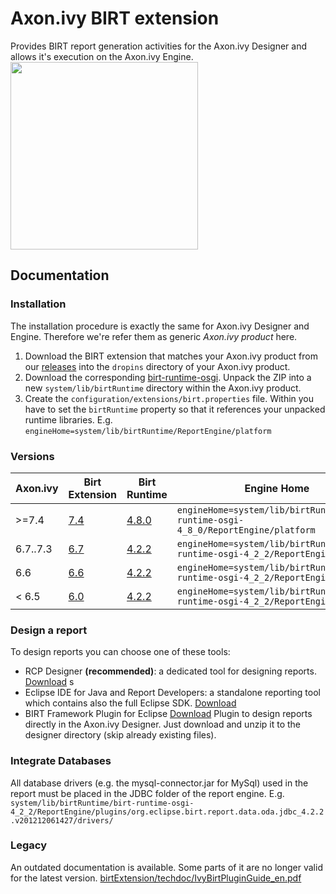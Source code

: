 # Axon.ivy BIRT extension
Provides BIRT report generation activities for the Axon.ivy Designer and allows it's execution on the Axon.ivy Engine.
<image src="https://github.com/ivy-supplements/birt-reporting/blob/master/birtExtension/techdoc/processEditorWithBirtExtension.png" width=300/>

## Documentation

### Installation
The installation procedure is exactly the same for Axon.ivy Designer and Engine. Therefore we're refer them as generic <i>Axon.ivy product</i> here.
1. Download the BIRT extension that matches your Axon.ivy product from our [releases](https://github.com/ivy-supplements/birt-reporting/releases) into the `dropins` directory of your Axon.ivy product.
2. Download the corresponding [birt-runtime-osgi](https://download.eclipse.org/birt/downloads/#runtime). Unpack the ZIP into a new `system/lib/birtRuntime` directory within the Axon.ivy product.
3. Create the `configuration/extensions/birt.properties` file. Within you have to set the `birtRuntime` property so that it references your unpacked runtime libraries. E.g.
`engineHome=system/lib/birtRuntime/ReportEngine/platform`

### Versions

|Axon.ivy |Birt Extension |Birt Runtime |Engine Home |
|---------|---------------|-------------|------------|
|>=7.4    |[7.4](https://github.com/ivy-supplements/birt-reporting/releases/latest) |[4.8.0](https://www.eclipse.org/downloads/download.php?file=/birt/downloads/drops/R-R1-4.8.0-201806261756/birt-runtime-osgi-4.8.0-20180626.zip) |`engineHome=system/lib/birtRuntime/birt-runtime-osgi-4_8_0/ReportEngine/platform` |
|6.7..7.3 |[6.7](https://github.com/ivy-supplements/birt-reporting/releases/tag/6.7.0) |[4.2.2](http://www.eclipse.org/downloads/download.php?file=/birt/downloads/drops/R-R1-4_2_2-201302161152/birt-runtime-osgi-4_2_2.zip) | `engineHome=system/lib/birtRuntime/birt-runtime-osgi-4_2_2/ReportEngine` |
|6.6      |[6.6](https://github.com/ivy-supplements/birt-reporting/releases/tag/6.6.0) |[4.2.2](http://www.eclipse.org/downloads/download.php?file=/birt/downloads/drops/R-R1-4_2_2-201302161152/birt-runtime-osgi-4_2_2.zip) | `engineHome=system/lib/birtRuntime/birt-runtime-osgi-4_2_2/ReportEngine` |
|< 6.5    |[6.0](https://github.com/ivy-supplements/birt-reporting/releases/tag/6.0.0) |[4.2.2](http://www.eclipse.org/downloads/download.php?file=/birt/downloads/drops/R-R1-4_2_2-201302161152/birt-runtime-osgi-4_2_2.zip) | `engineHome=system/lib/birtRuntime/birt-runtime-osgi-4_2_2/ReportEngine` |

### Design a report
To design reports you can choose one of these tools:

- RCP Designer **(recommended)**: a dedicated tool for designing reports. [Download](http://www.eclipse.org/downloads/download.php?file=/birt/downloads/drops/R-R1-4.6.0-201606072112/birt-rcp-report-designer-4.6.0-20160607-win32.win32.x86_64.zip) s
- Eclipse IDE for Java and Report Developers: a standalone reporting tool which contains also the full Eclipse SDK. [Download](https://www.eclipse.org/downloads/packages/eclipse-ide-java-and-report-developers/neonr)
- BIRT Framework Plugin for Eclipse [Download](http://www.eclipse.org/downloads/download.php?file=/birt/downloads/drops/R-R1-4.6.0-201606072112/birt-runtime-4.6.0-20160607.zip)
Plugin to design reports directly in the Axon.ivy Designer. Just download and unzip it to the designer directory (skip already existing files).

### Integrate Databases
All database drivers (e.g. the mysql-connector.jar for MySql) used in the report must be placed in the JDBC folder of the report engine. E.g.
`system/lib/birtRuntime/birt-runtime-osgi-4_2_2/ReportEngine/plugins/org.eclipse.birt.report.data.oda.jdbc_4.2.2.v201212061427/drivers/`

### Legacy
An outdated documentation is available. Some parts of it are no longer valid for the latest version. [birtExtension/techdoc/IvyBirtPluginGuide_en.pdf](https://github.com/ivy-supplements/birt-reporting/blob/master/birtExtension/techdoc/IvyBirtPluginGuide_en.pdf)
